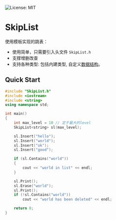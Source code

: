 ![License: MIT](https://img.shields.io/badge/License-MIT-yellow.svg)
# SkipList

使用模板实现的跳表：
- 使用简单，只需要引入头文件 `SkipList.h`
- 支撑增删改查
- 支持各种类型: 包括内建类型, 自定义[数据结构](https://github.com/zheng-ji/skiplist/blob/master/complex_type_example.cpp)。

## Quick Start
```C++
#include "SkipList.h"
#include <iostream>
#include <string>
using namespace std;

int main() 
{
    int max_level = 10 // 定于最大的level
    SkipList<string> sl(max_level);

    sl.Insert("hello");
    sl.Insert("world");
    sl.Insert("ok");
    sl.Insert("good");

    if (sl.Contains("world")) 
    {
        cout << "world in list" << endl;
    }

    sl.Print();
    sl.Erase("world");
    sl.Print();
    if (!sl.Contains("world"))
        cout << "world has been deleted" << endl;

    return 0;
}
```
